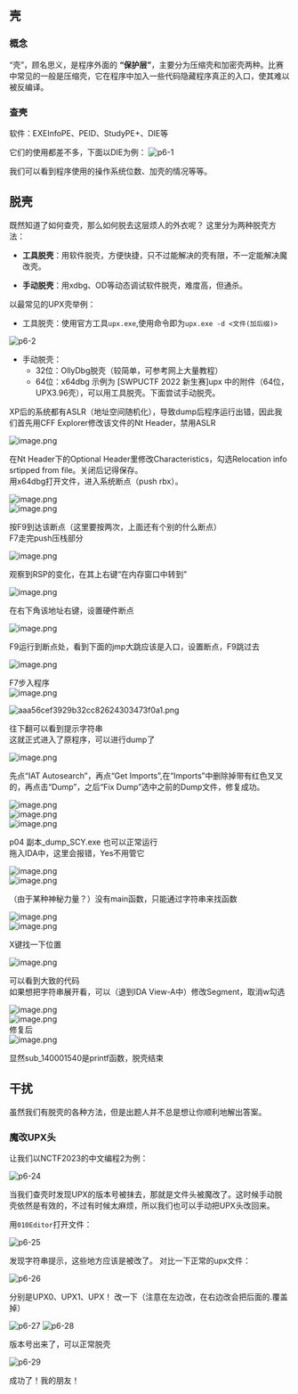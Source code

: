## 壳

### 概念
“壳”，顾名思义，是程序外面的 **“保护层”**，主要分为压缩壳和加密壳两种。比赛中常见的一般是压缩壳，它在程序中加入一些代码隐藏程序真正的入口，使其难以被反编译。

### 查壳
软件：EXEInfoPE、PEID、StudyPE+、DIE等

它们的使用都差不多，下面以DIE为例：
![p6-1](Images/p6-1.png)

我们可以看到程序使用的操作系统位数、加壳的情况等等。

## 脱壳
既然知道了如何查壳，那么如何脱去这层烦人的外衣呢？
这里分为两种脱壳方法：

- **工具脱壳**：用软件脱壳，方便快捷，只不过能解决的壳有限，不一定能解决魔改壳。

- **手动脱壳**：用xdbg、OD等动态调试软件脱壳，难度高，但通杀。

以最常见的UPX壳举例：
- 工具脱壳：使用官方工具`upx.exe`,使用命令即为`upx.exe -d <文件(加后缀)>`

![p6-2](Images/p6-2.png)

- 手动脱壳：
    - 32位：OllyDbg脱壳（较简单，可参考网上大量教程）
    - 64位：x64dbg
示例为 [SWPUCTF 2022 新生赛]upx 中的附件（64位，UPX3.96壳），可以用工具脱壳。下面尝试手动脱壳。<br />

XP后的系统都有ASLR（地址空间随机化），导致dump后程序运行出错，因此我们首先用CFF Explorer修改该文件的Nt Header，禁用ASLR

![image.png](Images/p6-3.png)

在Nt Header下的Optional Header里修改Characteristics，勾选Relocation info srtipped from file。关闭后记得保存。<br />
用x64dbg打开文件，进入系统断点（push rbx）。

![image.png](Images/p6-4.png)<br />
![image.png](Images/p6-5.png)<br />

按F9到达该断点（这里要按两次，上面还有个别的什么断点）<br />
F7走完push压栈部分

![image.png](Images/p6-6.png)<br />

观察到RSP的变化，在其上右键“在内存窗口中转到”<br />

![image.png](Images/p6-7.png)<br />

在右下角该地址右键，设置硬件断点<br />

![image.png](Images/p6-8.png)<br />

F9运行到断点处，看到下面的jmp大跳应该是入口，设置断点，F9跳过去<br />

![image.png](Images/p6-9.png)<br />

F7步入程序<br />
![image.png](Images/p6-10.png)<br />

![aaa56cef3929b32cc82624303473f0a1.png](Images/p6-11.png)<br />

往下翻可以看到提示字符串<br />
这就正式进入了原程序，可以进行dump了<br />

![image.png](Images/p6-12.png)<br />

先点“IAT Autosearch”，再点“Get Imports”,在“Imports”中删除掉带有红色叉叉的，再点击“Dump”，之后“Fix Dump”选中之前的Dump文件，修复成功。<br />

![image.png](Images/p6-13.png)<br />
![image.png](Images/p6-14.png)<br />
![image.png](Images/p6-15.png)<br />

p04 副本_dump_SCY.exe 也可以正常运行<br />拖入IDA中，这里会报错，Yes不用管它<br />

![image.png](Images/p6-16.png)<br />
![image.png](Images/p6-17.png)<br />

（由于某种神秘力量？）没有main函数，只能通过字符串来找函数<br />

![image.png](Images/p6-18.png)<br />
![image.png](Images/p6-19.png)<br />

X键找一下位置<br />

![image.png](Images/p6-20.png)<br />

可以看到大致的代码<br />
如果想把字符串展开看，可以（退到IDA View-A中）修改Segment，取消w勾选<br />

![image.png](Images/p6-21.png)<br />
![image.png](Images/p6-22.png)<br />修复后<br />![image.png](Images/p6-23.png)<br />

显然sub_140001540是printf函数，脱壳结束

## 干扰
虽然我们有脱壳的各种方法，但是出题人并不总是想让你顺利地解出答案。

### 魔改UPX头
让我们以NCTF2023的中文编程2为例：

![p6-24](Images/p6-24.png)

当我们查壳时发现UPX的版本号被抹去，那就是文件头被魔改了。这时候手动脱壳依然是有效的，不过有时候太麻烦，所以我们也可以手动把UPX头改回来。

用`010Editor`打开文件：

![p6-25](Images/p6-25.png)

发现字符串提示，这些地方应该是被改了。
对比一下正常的upx文件：

![p6-26](Images/p6-26.png)

分别是UPX0、UPX1、UPX！
改一下（注意在左边改，在右边改会把后面的.覆盖掉）

![p6-27](Images/p6-27.png)
![p6-28](Images/p6-28.png)

版本号出来了，可以正常脱壳

![p6-29](Images/p6-29.png)

成功了！我的朋友！